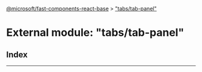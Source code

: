 [@microsoft/fast-components-react-base](../README.md) > ["tabs/tab-panel"](../modules/_tabs_tab_panel_.md)

# External module: "tabs/tab-panel"

## Index

---

